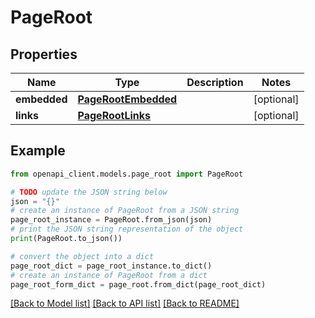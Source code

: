 # PageRoot


## Properties

Name | Type | Description | Notes
------------ | ------------- | ------------- | -------------
**embedded** | [**PageRootEmbedded**](PageRootEmbedded.md) |  | [optional] 
**links** | [**PageRootLinks**](PageRootLinks.md) |  | [optional] 

## Example

```python
from openapi_client.models.page_root import PageRoot

# TODO update the JSON string below
json = "{}"
# create an instance of PageRoot from a JSON string
page_root_instance = PageRoot.from_json(json)
# print the JSON string representation of the object
print(PageRoot.to_json())

# convert the object into a dict
page_root_dict = page_root_instance.to_dict()
# create an instance of PageRoot from a dict
page_root_form_dict = page_root.from_dict(page_root_dict)
```
[[Back to Model list]](../README.md#documentation-for-models) [[Back to API list]](../README.md#documentation-for-api-endpoints) [[Back to README]](../README.md)


